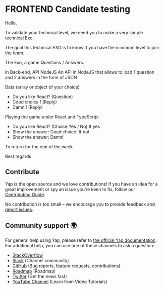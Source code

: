 # FRONTEND Candidate testing
Hello,

To validate your technical level, we need you to make a very simple technical Exo.

The goal
this technical EXO is to know if you have the minimum level to join the team.

The Exo, a game Questions / Answers.

In Back-end, API NodeJS
An API in NodeJS that allows to load 1 question and 2 answers in the form of JSON

Data (array or object of your choice)
- Do you like React? (Question)
- Good choice ! (Reply)
- Damn ! (Reply)

Playing the game under React and TypeScript
- Do you like React? (Choice Yes / No)
If yes
- Show the answer: Good choice!
If not
- Show the answer: Damn!

To return for the end of the week

Best regards

## Contribute
Yap is the open source and we love contributions! If you have an idea for a great improvement or spy an issue you’re keen to fix, follow our [Contributing Guide](https://github.com/youngapp/yap/blob/master/CONTRIBUTING.md).

No contribution is too small – we encourage you to provide feedback and [report issues](https://github.com/youngapp/yap/issues).

## Community support 🌍
For general help using Yap, please refer to [the official Yap documentation](https://manual.youngapp.co/community/). For additional help, you can use one of these channels to ask a question:
- [StackOverflow](http://stackoverflow.com/questions/tagged/yap)
- [Slack](https://join.slack.com/t/yapcommunity/shared_invite/enQtOTA2NTcxNjc1OTI2LTA3YmNjMWRhY2E1NjdkODE2MjU4ZTcxZmU0ZmYyMzkyMDliYjM3Nzk4YzI1NTEzYjA1MjYxNWJlNGFlMjIzMDY) (Channel community)
- [GitHub](https://github.com/youngapp/yap) (Bug reports, feature requests, contributions)
- [Roadmap](https://github.com/youngapp/yap/projects/1) (Roadmap)
- [Twitter](https://twitter.com/youngapp_pf) (Get the news fast)
- [YouTube Channel](https://www.youtube.com/channel/UCPY1PeAXPQIgo29e4Z9u5cA) (Learn from Video Tutorials)
